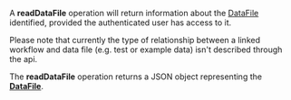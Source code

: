 <a name="readDataFile"></a>A **readDataFile** operation will return information about the <a href="#dataFiles">DataFile</a> identified, provided the authenticated user has access to it.

Please note that currently the type of relationship between a linked workflow and data file (e.g. test or example data) isn't described through the api.

The **readDataFile** operation returns a JSON object representing the <a href="#dataFiles">**DataFile**</a>.
